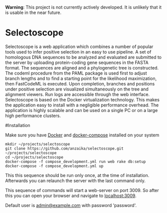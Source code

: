 **Warning**: This project is not currently actively developed. It is unlikely that it is usable in the near future.

Selectoscope
================

Selectoscope is a web application which combines a number of popular tools used to infer positive selection in an easy to use pipeline. A set of homologous DNA sequences to be analyzed and evaluated are submitted to the server by uploading protein-coding gene sequences in the FASTA format. The sequences are aligned and a phylogenetic tree is constructed. The codeml procedure from the PAML package is used first to adjust branch lengths and to find a starting point for the likelihood maximization, then FastCodeML is executed. Upon completion, branches and positions under positive selection are visualized simultaneously on the tree and alignment viewers. Run logs are accessible through the web interface. Selectoscope is based on the Docker virtualization technology. This makes the application easy to install with a negligible performance overhead. The application is highly scalable and can be used on a single PC or on a large high performance clusters.

#Installation

Make sure you have [Docker](https://docs.docker.com/engine/installation/) and [docker-compose](https://docs.docker.com/compose/install/) installed on your system

```
mkdir ~/projects/selectoscope
git clone https://github.com/anzaika/selectoscope.git ~/projects/selectoscope
cd ~/projects/selectoscope
docker-compose -f compose_development.yml run web rake db:setup
docker-compose -f compose_development.yml up
```

This this sequence should be run only once, at the time of installation.
Afterwards you can relaunch the server with the last command only.

This sequence of commands will start a web-server on port 3009. So after this you can open your browser and navigate to
[localhost:3009](http://localhost:3009).

Default user is admin@example.com with password 'password'.


